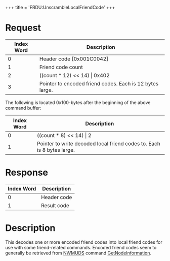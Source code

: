 +++
title = 'FRDU:UnscrambleLocalFriendCode'
+++

# Request

| Index Word | Description                                              |
|------------|----------------------------------------------------------|
| 0          | Header code \[0x001C0042\]                               |
| 1          | Friend code count                                        |
| 2          | ((count \* 12) \<\< 14) \| 0x402                         |
| 3          | Pointer to encoded friend codes. Each is 12 bytes large. |

The following is located 0x100-bytes after the beginning of the above
command buffer:

| Index Word | Description                                                            |
|------------|------------------------------------------------------------------------|
| 0          | ((count \* 8) \<\< 14) \| 2                                            |
| 1          | Pointer to write decoded local friend codes to. Each is 8 bytes large. |

# Response

| Index Word | Description |
|------------|-------------|
| 0          | Header code |
| 1          | Result code |

# Description

This decodes one or more encoded friend codes into local friend codes
for use with some friend-related commands. Encoded friend codes seem to
generally be retrieved from
[NWMUDS](NWM_Services#NWM_local-WLAN_service_.22nwm::UDS.22 "wikilink")
command [GetNodeInformation](NWMUDS:GetNodeInformation "wikilink").